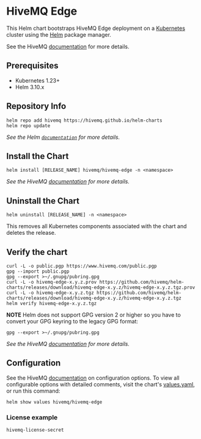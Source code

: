 # HiveMQ Edge

This Helm chart bootstraps HiveMQ Edge deployment on a [Kubernetes](http://kubernetes.io) cluster using the [Helm](https://helm.sh) package manager. 


See the HiveMQ [documentation](https://docs.hivemq.com/hivemq-edge/) for 
more details.

## Prerequisites

- Kubernetes 1.23+
- Helm 3.10.x

## Repository Info

```console
helm repo add hivemq https://hivemq.github.io/helm-charts
helm repo update
```

_See the Helm [`documentation`](https://helm.sh/docs/helm/helm_repo/) for more details._

## Install the Chart

```console
helm install [RELEASE_NAME] hivemq/hivemq-edge -n <namespace>
```

_See the HiveMQ [documentation](https://docs.hivemq.com/hivemq-edge/) for more details._

## Uninstall the Chart

```console
helm uninstall [RELEASE_NAME] -n <namespace>
```

This removes all Kubernetes components associated with the chart and deletes the release.

## Verify the chart

```console
curl -L -o public.pgp https://www.hivemq.com/public.pgp
gpg --import public.pgp
gpg --export >~/.gnupg/pubring.gpg
curl -L -o hivemq-edge-x.y.z.prov https://github.com/hivemq/helm-charts/releases/download/hivemq-edge-x.y.z/hivemq-edge-x.y.z.tgz.prov
curl -L -o hivemq-edge-x.y.z.tgz https://github.com/hivemq/helm-charts/releases/download/hivemq-edge-x.y.z/hivemq-edge-x.y.z.tgz
helm verify hivemq-edge-x.y.z.tgz
```

**NOTE** Helm does not support GPG version 2 or higher so you have to convert your GPG keyring to the legacy GPG format:
```shell
gpg --export >~/.gnupg/pubring.gpg
```
_See the HiveMQ [documentation](https://docs.hivemq.com/hivemq-edge/) for more details._

## Configuration

See the HiveMQ [documentation](https://docs.hivemq.com/hivemq-edge/) on configuration options. To view all configurable options with detailed comments, visit the chart's [values.yaml](https://github.com/hivemq/helm-charts/tree/main/charts/hivemq-edge/values.yaml), or run this command:

```console
helm show values hivemq/hivemq-edge
```

### License example
```
hivemq-license-secret
```
